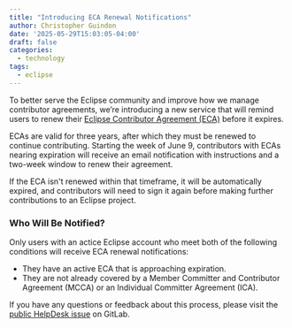 ```yaml
---
title: "Introducing ECA Renewal Notifications"
author: Christopher Guindon
date: '2025-05-29T15:03:05-04:00'
draft: false
categories:
  - technology
tags:
  - eclipse
---
```


To better serve the Eclipse community and improve how we manage contributor agreements, we’re introducing a new service that will remind users to renew their [Eclipse Contributor Agreement (ECA)](https://www.eclipse.org/legal/eca/) before it expires.

ECAs are valid for three years, after which they must be renewed to continue contributing. Starting the week of June 9, contributors with ECAs nearing expiration will receive an email notification with instructions and a two-week window to renew their agreement.

If the ECA isn't renewed within that timeframe, it will be automatically expired, and contributors will need to sign it again before making further contributions to an Eclipse project.

### Who Will Be Notified?

Only users with an actice Eclipse account who meet both of the following conditions will receive ECA renewal notifications:

- They have an active ECA that is approaching expiration.
- They are not already covered by a Member Committer and Contributor Agreement (MCCA) or an Individual Committer Agreement (ICA).

If you have any questions or feedback about this process, please visit the [public HelpDesk issue](https://gitlab.eclipse.org/eclipsefdn/helpdesk/-/issues/6222) on GitLab.
